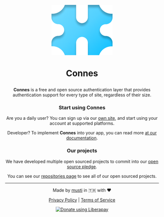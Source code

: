 <p align=center> <img src="https://github.com/ConnesLink/.github/blob/01859db48aa035feecdec1992927f02f84bbd899/assets/connes-nobg.png" alt="Connes logo"> </p>

# <p align=center> Connes </p>

<p align=center> <b>Connes</b> is a free and open source authentication layer that provides authentication support for every type of site, regardless of their size.</p>

### <p align=center> Start using Connes</p>

<p align=center> Are you a daily user? You can sign up via our <a href="https://connes.link/register">own site</a>, and start using your account at supported platforms. </p>

<p align=center> Developer? To implement <b>Connes</b> into your app, you can read more <a href="https://docs.connes.link/developers/starting"> at our documentation</a>.

### <p align=center> Our projects </p>

<p align=center> We have developed multiple open sourced projects to commit into our <a href="https://connes.link/oss"> open source pledge</a>.
  
<p align=center> You can see our <a href="https://github.com/orgs/ConnesLink/repositories"> repositories page</a> to see all of our open sourced projects. </p>

________
<p align=center> Made by <a href="https://musti.codes"> musti</a> in 🇹🇷 with ♥️<br>
<p align=center> <a href="https://connes.link/privacy">Privacy Policy</a> | <a href="https://connes.link/terms">Terms of Service</a>
  
<p align=center> <p align=center><noscript><a href="https://liberapay.com/Connes"><img alt="Donate using Liberapay" src="https://liberapay.com/assets/widgets/donate.svg"></a></noscript></p>
